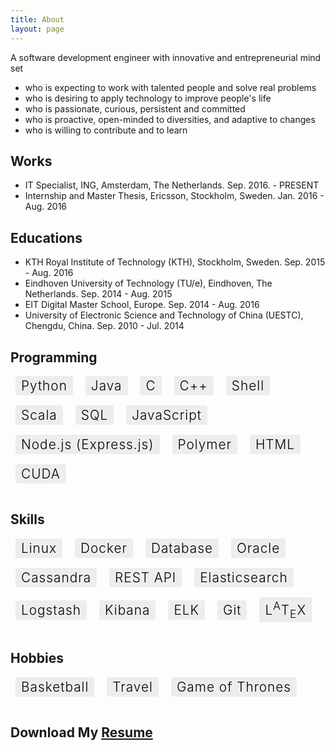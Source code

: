 ```yaml
---
title: About
layout: page
---
```

<!-- ![Profile Image]({{ site.url }}/{{ site.picture }}) -->

<style>
.skill {
    font-weight: 300;
    text-align: center;
    margin-bottom: 6rem;
    -webkit-font-smoothing: antialiased;
    text-rendering: optimizeLegibility;
    padding: 3px 9px;
    border-radius: 3px;
    font-size: 1.3rem;
    background: #ededed;
    color: #000;
    letter-spacing: 1px;
    margin: 0 .5rem 1rem;
    text-decoration: none;
    display: inline-block;
}
</style>


A software development engineer with innovative and entrepreneurial mind set
<ul class="me">
  <li>who is expecting to work with talented people and solve real problems</li>
  <li>who is desiring to apply technology to improve people's life</li>
	<li>who is passionate, curious, persistent and committed</li>
  <li>who is proactive, open-minded to diversities, and adaptive to changes</li>
  <li>who is willing to contribute and to learn</li>
</ul>


<h2>Works</h2>

<ul class="works">
	<li>IT Specialist, ING, Amsterdam, The Netherlands. Sep. 2016. - PRESENT</li>
	<li>Internship and Master Thesis, Ericsson, Stockholm, Sweden. Jan. 2016 - Aug. 2016</li>
</ul>

<h2>Educations</h2>

<ul class="educations">
	<li>KTH Royal Institute of Technology (KTH), Stockholm, Sweden. Sep. 2015 - Aug. 2016</li>
	<li>Eindhoven University of Technology (TU/e), Eindhoven, The Netherlands. Sep. 2014 - Aug. 2015</li>
	<li>EIT Digital Master School, Europe. Sep. 2014 - Aug. 2016</li>
	<li>University of Electronic Science and Technology of China (UESTC), Chengdu, China. Sep. 2010 - Jul. 2014</li>
</ul>

<!-- <li></li> -->


<h2>Programming</h2>

<section class="list">
	<a class="skill">Python</a>
	<a class="skill">Java</a>
  <a class="skill">C</a>
  <a class="skill">C++</a>
  <a class="skill">Shell</a>
  <a class="skill">Scala</a>
  <a class="skill">SQL</a>
	<a class="skill">JavaScript</a>
  <a class="skill">Node.js (Express.js)</a>
  <a class="skill">Polymer</a>
  <a class="skill">HTML</a>
  <a class="skill">CUDA</a>
</section>

<h2>Skills</h2>

<section class="list">
<!-- 	<a class="skill">Apache Spark</a> -->
	<a class="skill">Linux</a>
  <a class="skill">Docker</a>
  <a class="skill">Database</a>
  <a class="skill">Oracle</a>
  <a class="skill">Cassandra</a>
  <a class="skill">REST API</a>
  <a class="skill">Elasticsearch</a>
  <a class="skill">Logstash</a>
  <a class="skill">Kibana</a>
  <a class="skill">ELK</a>
	<a class="skill">Git</a>
	<a class="skill"><span class="latex">L<sup>A</sup>T<sub>E</sub>X</span></a>
</section>


<h2>Hobbies</h2>

<section class="list">
  <a class="skill">Basketball</a>
  <a class="skill">Travel</a>
  <a class="skill">Game of Thrones</a>
</section>


<h2>Download My <a href="http://fluency03.com/cv.pdf">Resume</a></h2>

<!-- <iframe src="//www.slideshare.net/slideshow/embed_code/key/airtnCyx84PJ3l" width="668" height="714" frameborder="0" marginwidth="0" marginheight="0" scrolling="no" style="border:1px solid #CCC; border-width:1px; margin-bottom:5px; max-width: 100%;" allowfullscreen> </iframe> <div style="margin-bottom:5px"> <strong> <a href="//www.slideshare.net/ChangLiu61/cv-62744815" title="cv" target="_blank">cv</a> </strong> from <strong><a href="//www.slideshare.net/ChangLiu61" target="_blank">Chang Liu</a></strong> </div> -->

<!-- <h2>Projects</h2>

<ul>
	<li><a href="https://github.com/">Lorem Lorem</a></li>
	<li><a href="https://github.com/">Ipsum Dolor</a></li>
	<li><a href="https://github.com/">Dolor Lorem</a></li>
</ul> -->
